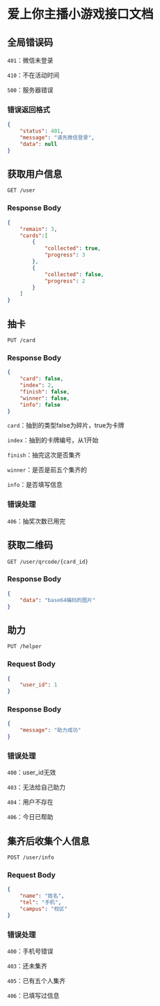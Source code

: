 # 爱上你主播小游戏接口文档

## 全局错误码

`401`：微信未登录

`410`：不在活动时间

`500`：服务器错误



### 错误返回格式

```json
{
    "status": 401,
    "message": "请先微信登录",
    "data": null
}
```



## 获取用户信息

```http
GET /user
```

### Response Body

```json
{
    "remain": 3,
    "cards":[
        {
            "collected": true,
        	"progress": 3
        },
        {
            "collected": false,
        	"progress": 2
        }
    ]
}
```



## 抽卡

```http
PUT /card
```

### Response Body

```json
{
	"card": false,
    "index": 2,
    "finish": false,
    "winner": false,
    "info": false
}
```

`card`：抽到的类型false为碎片，true为卡牌

`index`：抽到的卡牌编号，从1开始

`finish`：抽完这次是否集齐

`winner`：是否是前五个集齐的

`info`：是否填写信息

### 错误处理

`406`：抽奖次数已用完



## 获取二维码

```http
GET /user/qrcode/{card_id}
```

### Response Body

```json
{
    "data": "base64编码的图片"
}
```



## 助力

```http
PUT /helper
```

### Request Body

```json
{
    "user_id": 1
}
```

### Response Body

```json
{
	"message": "助力成功"
}
```



### 错误处理

`400`：user_id无效

`403`：无法给自己助力

`404`：用户不存在

`406`：今日已帮助



## 集齐后收集个人信息

```http
POST /user/info
```

### Request Body

```json
{
    "name": "姓名",
    "tel": "手机",
    "campus": "校区"
}
```

### 错误处理

`400`：手机号错误

`403`：还未集齐

`405`：已有五个人集齐

`406`：已填写过信息